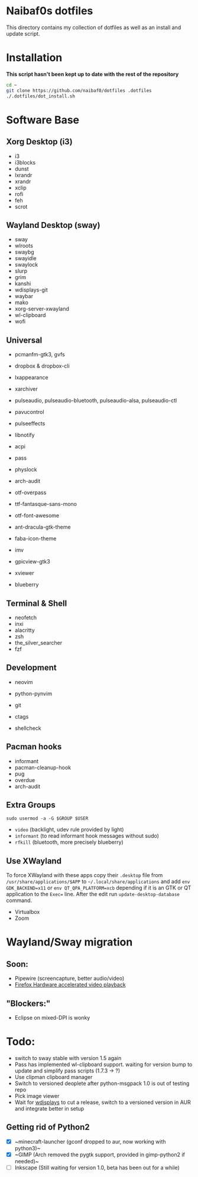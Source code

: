 Naibaf0s dotfiles
=================

This directory contains my collection of dotfiles as well as an install and
update script.

Installation 
============
**This script hasn't been kept up to date with the rest of the repository**

```bash
cd ~
git clone https://github.com/naibaf0/dotfiles .dotfiles
./.dotfiles/dot_install.sh
```

Software Base
=============

Xorg Desktop (i3)
-----------------
* i3
* i3blocks
* dunst
* lxrandr
* xrandr
* xclip
* rofi
* feh
* scrot


Wayland Desktop (sway)
----------------------
* sway
* wlroots
* swaybg
* swayidle
* swaylock
* slurp
* grim
* kanshi
* wdisplays-git
* waybar
* mako
* xorg-server-xwayland
* wl-clipboard
* wofi


Universal
---------
* pcmanfm-gtk3, gvfs
* dropbox & dropbox-cli
* lxappearance
* xarchiver
* pulseaudio, pulseaudio-bluetooth, pulseaudio-alsa, pulseaudio-ctl
* pavucontrol
* pulseeffects
* libnotify
* acpi
* pass
* physlock
* arch-audit

* otf-overpass
* ttf-fantasque-sans-mono
* otf-font-awesome

* ant-dracula-gtk-theme
* faba-icon-theme

* imv
* gpicview-gtk3
* xviewer

* blueberry

Terminal & Shell
----------------
* neofetch
* inxi
* alacritty
* zsh
* the_silver_searcher
* fzf

Development
-----------
* neovim
* python-pynvim
* git

* ctags
* shellcheck



Pacman hooks
------------
* informant
* pacman-cleanup-hook
* pug
* overdue 
* arch-audit

Extra Groups
------------
`sudo usermod -a -G $GROUP $USER`
* `video` (backlight, udev rule provided by light)
* `informant` (to read informant hook messages without sudo)
* `rfkill` (bluetooth, more precisely blueberry)

Use XWayland
------------
To force XWayland with these apps copy their `.desktop` file from 
`/usr/share/applications/$APP` to `~/.local/share/applications` and add
`env GDK_BACKEND=x11` or `env QT_QPA_PLATFORM=xcb` depending if it is an GTK or
QT application to the `Exec=` line.
After the edit run `update-desktop-database` command.
* Virtualbox
* Zoom

Wayland/Sway migration
======================

Soon:
-----
* Pipewire (screencapture, better audio/video)
* [Firefox Hardware accelerated video playback](https://bugzilla.mozilla.org/show_bug.cgi?id=1610199)

"Blockers:"
-----------
* Eclipse on mixed-DPI is wonky

Todo:
=====
* switch to sway stable with version 1.5 again
* Pass has implemented wl-clipboard support. waiting for version bump to update and simplify pass scripts (1.7.3 -> ?)
* Use clipman clipboard manager
* Switch to versioned deoplete after python-msgpack 1.0 is out of testing repo
* Pick image viewer
* Wait for [wdisplays](https://github.com/cyclopsian/wdisplays) to cut a
  release, switch to a versioned version in AUR and integrate better in setup

Getting rid of Python2
----------------------
* [x] ~minecraft-launcher (gconf dropped to aur, now working with python3)~
* [x] ~GIMP (Arch removed the pygtk support, provided in gimp-python2 if needed)~
* [ ] Inkscape (Still waiting for version 1.0, beta has been out for a while)
